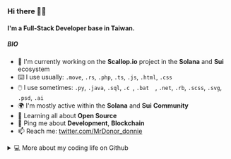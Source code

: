 ### Hi there 👋🏻

#### I'm a Full-Stack Developer base in Taiwan.

##### BIO

- 💼 I'm currently working on the **Scallop.io** project in the **Solana** and **Sui** ecosystem
- ⌨️ I use usually: `.move`, `.rs`, `.php`, `.ts`, `.js`, `.html`, `.css`
- 🖱️ I use sometimes: `.py`, `.java`, `.sql`, `.c `, `.bat  `, `.net`, `.rb`, `.scss`, `.svg`, `.psd`, `.ai`
- 🌍 I'm mostly active within the **Solana** and **Sui** **Community**
- 🌱 Learning all about **Open Source**
- 💬 Ping me about **Development**, **Blockchain**
- 📫 Reach me: [twitter.com/MrDonor_donnie](https://twitter.com/MrDonor_donnie)

<details>
<summary> 💻 More about my coding life on Github</summary>

<picture>
<source
  srcset="https://github-readme-stats.vercel.app/api?username=mr-donor&show_icons=true&theme=swift&hide_border=true&bg_color=00000000&icon_color=000000&text_color=000000"
  media="(prefers-color-scheme: light), (prefers-color-scheme: no-preference)"
/>
<source 
  srcset="https://github-readme-stats.vercel.app/api?username=mr-donor&show_icons=true&theme=dark&hide_border=true&bg_color=00000000&icon_color=ffffff&text_color=ffffff"
  media="(prefers-color-scheme: dark)"
/>
<img src="https://github-readme-stats.vercel.app/api?username=mr-donor&show_icons=true" />
</picture>
<br/>
<picture>
<source
  srcset="https://github-readme-stats.vercel.app/api/top-langs/?username=mr-donor&layout=compact&hide_border=true&langs_count=6&theme=swift&bg_color=00000000&text_color=000000"
  media="(prefers-color-scheme: light), (prefers-color-scheme: no-preference)"
/>
<source 
  srcset="https://github-readme-stats.vercel.app/api/top-langs/?username=mr-donor&layout=compact&hide_border=true&langs_count=6&theme=dark&bg_color=00000000&text_color=ffffff"
  media="(prefers-color-scheme: dark)"
/>
<img src="https://github-readme-stats.vercel.app/api?username=mr-donor&show_icons=true" />
</picture>

</details>
